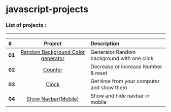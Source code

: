 # javascript-projects

### List of projects :

---

| #      |                                                           Project                                                            | Description                                |
| :----- | :--------------------------------------------------------------------------------------------------------------------------: | :----------------------------------------- |
| **01** | [Random Background Color generator](https://sepehr-aghdasi82.github.io/Javascript-Projects-for-Beginners/01-Random-BG-Color) | Generator Random background with one click |
| **02** |                  [Counter](https://sepehr-aghdasi82.github.io/Javascript-Projects-for-Beginners/02-Counter)                  | Decrease or increase Number & reset        |
| **03** |              [Clock](https://sepehr-aghdasi82.github.io/Javascript-Projects-for-Beginners/03-javascript-Clock)               | Get time from your computer and show them  |
| **04** |       [Show Navbar(Mobile)](https://sepehr-aghdasi82.github.io/Javascript-Projects-for-Beginners/04-Responsive-Navbar)       | Show and hide navbar in mobile             |
